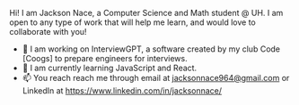 Hi! I am Jackson Nace, a Computer Science and Math student @ UH.
I am open to any type of work that will help me learn, and would love to collaborate with you!

- 🔭 I am working on InterviewGPT, a software created by my club Code [Coogs] to prepare engineers for interviews.
- 🌱 I am currently learning JavaScript and React.
- 📫 You reach reach me through email at jacksonnace964@gmail.com or LinkedIn at https://www.linkedin.com/in/jacksonnace/
